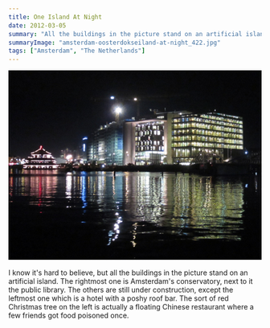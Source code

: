```yaml
---
title: One Island At Night
date: 2012-03-05
summary: "All the buildings in the picture stand on an artificial island."
summaryImage: "amsterdam-oosterdokseiland-at-night_422.jpg"
tags: ["Amsterdam", "The Netherlands"]
---
```


![](amsterdam-oosterdokseiland-at-night_422.jpg)

I know it's hard to believe, but all the buildings in the picture stand on an artificial island. The rightmost one is Amsterdam's conservatory, next to it the public library. The others are still under construction, except the leftmost one which is a hotel with a poshy roof bar. The sort of red Christmas tree on the left is actually a floating Chinese restaurant where a few friends got food poisoned once. 